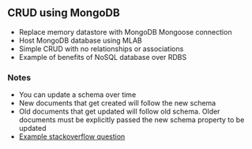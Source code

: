 ## CRUD using MongoDB
- Replace memory datastore with MongoDB Mongoose connection
- Host MongoDB database using MLAB
- Simple CRUD with no relationships or associations
- Example of benefits of NoSQL database over RDBS

### Notes
- You can update a schema over time
- New documents that get created will follow the new schema
- Old documents that get updated will follow old schema. Older documents must be explicitly passed the new schema property to be updated
- [Example stackoverflow question](https://stackoverflow.com/questions/26373075/mongoose-add-new-schema-property-and-update-all-current-documents)